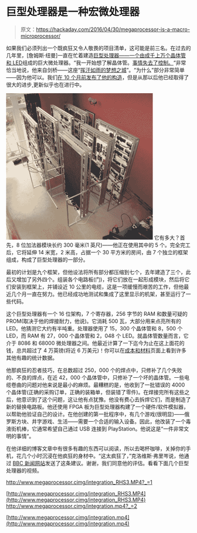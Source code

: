 # 巨型处理器是一种宏微处理器

> 原文：<https://hackaday.com/2016/04/30/megaprocessor-is-a-macro-microprocessor/>

如果我们必须列出一个既疯狂又令人敬畏的项目清单，这可能是前三名。在过去的几年里，[詹姆斯·纽曼]一直在忙着建造[巨型处理器——一个由成千上万个晶体管和 LED](http://www.megaprocessor.com/)组成的巨大微处理器。“我一开始想了解晶体管。[事情失去了控制。](http://www.megaprocessor.com/GBU_evolution.html)“非常恰当地说，他来自剑桥——这座“[挥汗如雨的梦想之城](https://en.wikipedia.org/wiki/List_of_city_nicknames_in_the_United_Kingdom#C)”。“为什么”部分非常简单——因为他可以。我们[在 10 个月前发布了他的构造](http://hackaday.com/2015/06/23/discrete-transistor-computer-is-not-discreet/)，但是从那以后他已经取得了很大的进步,更新似乎也在进行中。

[![megaprocessor_04](img/c6944fb6be363130b6cfd3125a51dfe3.png)](https://hackaday.com/wp-content/uploads/2016/04/megaprocessor_04.png) 它有多大？首先，8 位加法器模块长约 300 毫米(1 英尺)——他正在使用其中的 5 个。完全完工后，它将延伸 14 米宽，2 米高，占据一个 30 平方米的房间，由 7 个独立的框架组成，构成了巨型处理器的一部分。

最初的计划是九个框架，但他设法将所有部分都压缩到七个，去年建造了三个，此后又增加了另外四个。组装各个电路板(门)，将它们放在一起形成模块，然后将它们安装到框架上，并铺设近 10 公里的电缆，这是一项缓慢而艰苦的工作，但他最近几个月一直在努力。他已经成功地测试和集成了这里显示的机架，甚至运行了一些代码。

这个巨型处理器有一个 16 位架构，7 个寄存器，256 字节的 RAM 和数量可疑的 PROM(取决于他的焊接耐力，他说)。它消耗 500 瓦，大部分用来点亮所有的 LED。他猜测它大约有半吨重。处理器使用了 15，300 个晶体管和 8，500 个 LED，而 RAM 有 27，000 个晶体管和 2，048 个 LED。就晶体管数量而言，它介于 8086 和 68000 微处理器之间。他最近计算了一下迄今为止在这上面花的钱，总共超过了 4 万英镑(将近 6 万美元)！你可以在[成本和材料](http://www.megaprocessor.com/Cost_Materials.html)页面上看到许多其他有趣的统计数据。

他那疯狂的忍者技巧，在总数超过 250，000 个的焊点中，只修补了几个失败的、不良的焊点，在近 42，000 个晶体管中，只修补了一个坏的晶体管。一些电缆卷曲的问题对他来说是最小的麻烦。最糟糕的是，他收到了一批错误的 4000 个晶体管(正确的采购订单，正确的装箱单，但装错了零件)。在焊接完所有这些之后，他意识到了这个问题，这让他有点犹豫。他没有费心去拆焊它们，而是制造了新的替换电路板。他还使用 FPGA 板为巨型处理器构建了一个硬件/软件模拟器，以帮助他验证自己的设计。在他创建的第一批程序中，有几个游戏(很明显)——俄罗斯方块、井字游戏、生活——需要一个合适的输入设备。因此，他改装了一个毒液街机棒，它通常希望自己通过 USB 连接到 PlayStation。他说这是“一件非常文明的事情”。

在他详细的博客文章中有很多有趣的东西可以阅读，所以去喝杯咖啡，关掉你的手机，花几个小时沉浸在他疯狂的身材中。“这太疯狂了，”克洛维斯·弗里岑说，他通过 [BBC 新闻网站](http://www.bbc.com/news/technology-33237863)发送了这条建议。谢谢，我们同意他的评估。看看下面几个巨型处理器的视频。

 <http://www.megaprocessor.cimg/integration_RHS3.MP4?_=1>

[http://www.megaprocessor.cimg/integration_RHS3.MP4](http://www.megaprocessor.cimg/integration_RHS3.MP4) <http://www.megaprocessor.cimg/integration.mp4?_=2>

[http://www.megaprocessor.cimg/integration.mp4](http://www.megaprocessor.cimg/integration.mp4)